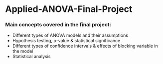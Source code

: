 # Applied-ANOVA-Final-Project

### Main concepts covered in the final project:

- Different types of ANOVA models and their assumptions
- Hypothesis testing, p-value & statistical significance
- Different types of confidence intervals & effects of blocking variable in the model 
- Statistical analysis
